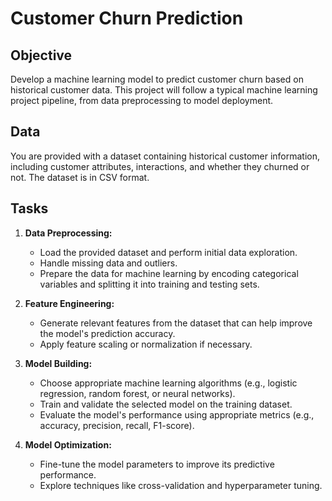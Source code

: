 # Customer Churn Prediction

## Objective

Develop a machine learning model to predict customer churn based on historical customer data. This project will follow a typical machine learning project pipeline, from data preprocessing to model deployment.

## Data

You are provided with a dataset containing historical customer information, including customer attributes, interactions, and whether they churned or not. The dataset is in CSV format.

## Tasks

1. **Data Preprocessing:**
   - Load the provided dataset and perform initial data exploration.
   - Handle missing data and outliers.
   - Prepare the data for machine learning by encoding categorical variables and splitting it into training and testing sets.

2. **Feature Engineering:**
   - Generate relevant features from the dataset that can help improve the model's prediction accuracy.
   - Apply feature scaling or normalization if necessary.

3. **Model Building:**
   - Choose appropriate machine learning algorithms (e.g., logistic regression, random forest, or neural networks).
   - Train and validate the selected model on the training dataset.
   - Evaluate the model's performance using appropriate metrics (e.g., accuracy, precision, recall, F1-score).

4. **Model Optimization:**
   - Fine-tune the model parameters to improve its predictive performance.
   - Explore techniques like cross-validation and hyperparameter tuning.
